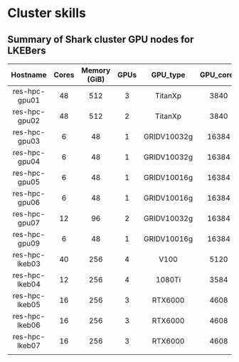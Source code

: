 # Cluster skills

## Summary of Shark cluster GPU nodes for LKEBers

|    Hostname    	| Cores 	| Memory (GiB) 	| GPUs 	|   GPU_type  	| GPU_cores 	| GPU_mem (GiB) 	| cpus_per_gpu 	| mem_per_gpu (GiB) 	|
|:--------------:	|:-----:	|:------------:	|:----:	|:-----------:	|:---------:	|:-------------:	|:------------:	|:-----------------:	|
|  res-hpc-gpu01 	|   48  	|      512     	|   3  	|   TitanXp   	|    3840   	|       12      	|      16      	|        170        	|
|  res-hpc-gpu02 	|   48  	|      512     	|   2  	|   TitanXp   	|    3840   	|       12      	|      24      	|        256        	|
|  res-hpc-gpu03 	|   6   	|      48      	|   1  	| GRIDV10032g 	|   16384   	|       32      	|       6      	|         48        	|
|  res-hpc-gpu04 	|   6   	|      48      	|   1  	| GRIDV10032g 	|   16384   	|       32      	|       6      	|         48        	|
|  res-hpc-gpu05 	|   6   	|      48      	|   1  	| GRIDV10016g 	|   16384   	|       16      	|       6      	|         48        	|
|  res-hpc-gpu06 	|   6   	|      48      	|   1  	| GRIDV10016g 	|   16384   	|       16      	|       6      	|         48        	|
|  res-hpc-gpu07 	|   12  	|      96      	|   2  	| GRIDV10032g 	|   16384   	|       32      	|       6      	|         48        	|
|  res-hpc-gpu09 	|   6   	|      48      	|   1  	| GRIDV10016g 	|   16384   	|       16      	|       6      	|         48        	|
| res-hpc-lkeb03 	|   40  	|      256     	|   4  	|     V100    	|    5120   	|       16      	|      10      	|         64        	|
| res-hpc-lkeb04 	|   12  	|      256     	|   4  	|    1080Ti   	|    3584   	|       12      	|       3      	|         64        	|
| res-hpc-lkeb05 	|   16  	|      256     	|   3  	|   RTX6000   	|    4608   	|       24      	|       5      	|         85        	|
| res-hpc-lkeb06 	|   16  	|      256     	|   3  	|   RTX6000   	|    4608   	|       24      	|       5      	|         85        	|
| res-hpc-lkeb07 	|   16  	|      256     	|   3  	|   RTX6000   	|    4608   	|       24      	|       5      	|         85        	|
|                	|       	|              	|      	|             	|           	|               	|              	|                   	|

